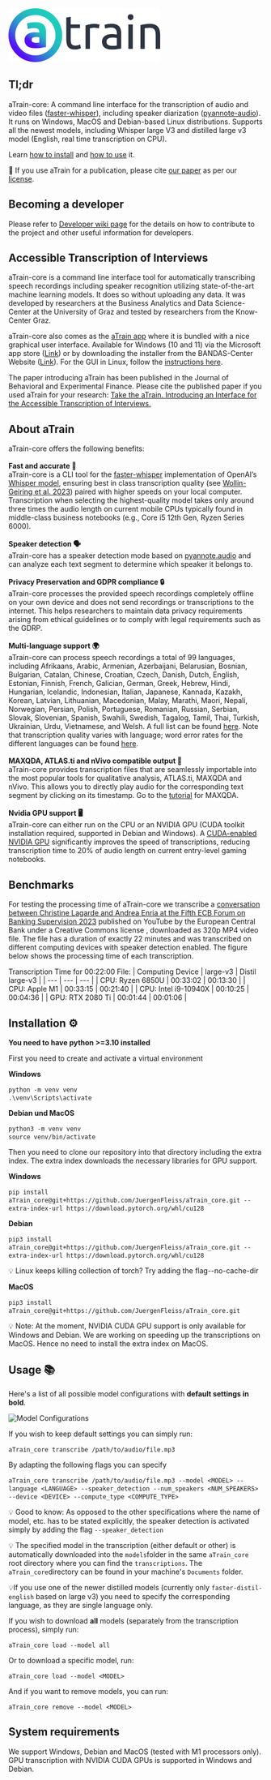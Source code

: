 <img src="https://github.com/BANDAS-Center/aTrain/blob/main/docs/images/logo.svg" width="300" alt="Logo">

## Tl;dr
aTrain-core: A command line interface for the transcription of audio and video files ([faster-whisper](https://github.com/SYSTRAN/faster-whisper)), including speaker diarization ([pyannote-audio](https://github.com/pyannote/pyannote-audio)). It runs on Windows, MacOS and Debian-based Linux distributions. Supports all the newest models, including Whisper large V3 and distilled large v3 model (English, real time transcription on CPU).

Learn [how to install](https://github.com/JuergenFleiss/atrain_core#installation-%EF%B8%8F) and [how to use](https://github.com/JuergenFleiss/atrain_core#usage-) it.

📝 If you use aTrain for a publication, please cite [our paper](https://www.sciencedirect.com/science/article/pii/S2214635024000066?via%3Dihub) as per our [license](https://github.com/JuergenFleiss/atrain_core?tab=License-1-ov-file). 

## Becoming a developer
Please refer to [Developer wiki page](https://github.com/JuergenFleiss/aTrain/wiki/Development:-Branching,-contributing-and-releases) for the details on how to contribute to the project and other useful information for developers.


## Accessible Transcription of Interviews
aTrain-core is a command line interface tool for automatically transcribing speech recordings including speaker recognition utilizing state-of-the-art machine learning models. It does so without uploading any data. It was developed by researchers at the Business Analytics and Data Science-Center at the University of Graz and tested by researchers from the Know-Center Graz. 

aTrain-core also comes as the [aTrain app](https://github.com/JuergenFleiss/aTrain) where it is bundled with a nice graphical user interface. Available for Windows (10 and 11) via the Microsoft app store ([Link](https://apps.microsoft.com/store/detail/atrain/9N15Q44SZNS2)) or by downloading the installer from the BANDAS-Center Website ([Link](https://business-analytics.uni-graz.at/de/forschen/atrain/download/)). For the GUI in Linux, follow the [instructions here](https://github.com/JuergenFleiss/aTrain/wiki/Linux-Support-(in-progress)).

The paper introducing aTrain has been published in the Journal of Behavioral and Experimental Finance. Please cite the published paper if you used aTrain for your research: [Take the aTrain. Introducing an Interface for the Accessible Transcription of Interviews.](https://www.sciencedirect.com/science/article/pii/S2214635024000066)



## About aTrain

aTrain-core offers the following benefits:
\
\
**Fast and accurate 🚀**
\
aTrain-core is a CLI tool for the [faster-whisper](https://github.com/guillaumekln/faster-whisper) implementation of OpenAI’s [Whisper model](https://github.com/openai/whisper), ensuring best in class transcription quality (see [Wollin-Geiring et al. 2023](https://www.static.tu.berlin/fileadmin/www/10005401/Publikationen_sos/Wollin-Giering_et_al_2023_Automatic_transcription.pdf)) paired with higher speeds on your local computer. Transcription when selecting the highest-quality model takes only around three times the audio length on current mobile CPUs typically found in middle-class business notebooks (e.g., Core i5 12th Gen, Ryzen Series 6000).
\
\
**Speaker detection 🗣️**
\
aTrain-core has a speaker detection mode based on [pyannote.audio](https://github.com/pyannote/pyannote-audio) and can analyze each text segment to determine which speaker it belongs to.
\
\
**Privacy Preservation and GDPR compliance 🔒**
\
aTrain-core processes the provided speech recordings completely offline on your own device and does not send recordings or transcriptions to the internet. This helps researchers to maintain data privacy requirements arising from ethical guidelines or to comply with legal requirements such as the GDRP.
\
\
**Multi-language support 🌍**
\
aTrain-core can process speech recordings a total of 99 languages, including Afrikaans, Arabic, Armenian, Azerbaijani, Belarusian, Bosnian, Bulgarian, Catalan, Chinese, Croatian, Czech, Danish, Dutch, English, Estonian, Finnish, French, Galician, German, Greek, Hebrew, Hindi, Hungarian, Icelandic, Indonesian, Italian, Japanese, Kannada, Kazakh, Korean, Latvian, Lithuanian, Macedonian, Malay, Marathi, Maori, Nepali, Norwegian, Persian, Polish, Portuguese, Romanian, Russian, Serbian, Slovak, Slovenian, Spanish, Swahili, Swedish, Tagalog, Tamil, Thai, Turkish, Ukrainian, Urdu, Vietnamese, and Welsh. A full list can be found [here](https://github.com/openai/whisper/blob/main/whisper/tokenizer.py). Note that transcription quality varies with language; word error rates for the different languages can be found [here](https://github.com/openai/whisper?tab=readme-ov-file#available-models-and-languages).
\
\
**MAXQDA, ATLAS.ti and nVivo compatible output 📄**
\
aTrain-core provides transcription files that are seamlessly importable into the most popular tools for qualitative analysis, ATLAS.ti, MAXQDA and nVivo. This allows you to directly play audio for the corresponding text segment by clicking on its timestamp. Go to the [tutorial](https://github.com/BANDAS-Center/aTrain/wiki/Tutorials) for MAXQDA.
\
\
**Nvidia GPU support 🖥️**
\
aTrain-core can either run on the CPU or an NVIDIA GPU (CUDA toolkit installation required, supported in Debian and Windows). A [CUDA-enabled NVIDIA GPU](https://developer.nvidia.com/cuda-gpus) significantly improves the speed of transcriptions, reducing transcription time to 20% of audio length on current entry-level gaming notebooks.

## Benchmarks
For testing the processing time of aTrain-core we transcribe a [conversation between Christine Lagarde and Andrea Enria at the Fifth ECB Forum on Banking Supervision 2023](https://www.youtube.com/watch?v=kd7e3OXkajY) published on YouTube by the European Central Bank under a Creative Commons license , downloaded as 320p MP4 video file. The file has a duration of exactly 22 minutes and was transcribed on different computing devices with speaker detection enabled. The figure below shows the processing time of each transcription.

Transcription Time for 00:22:00 File:
| Computing Device       |  large-v3   | Distil large-v3   |
| ---                    | ---         | ---               |
| CPU: Ryzen 6850U       | 00:33:02    | 00:13:30          |
| CPU: Apple M1          | 00:33:15    | 00:21:40          |
| CPU: Intel i9-10940X   | 00:10:25    | 00:04:36          |
| GPU: RTX 2080 Ti       | 00:01:44    | 00:01:06          |

## Installation ⚙️

**You need to have python >=3.10 installed**  

First you need to create and activate a virtual environment


**Windows**
```
python -m venv venv
.\venv\Scripts\activate
```

**Debian und MacOS**
```
python3 -m venv venv
source venv/bin/activate
```

Then you need to clone our repository into that directory including the extra index. The extra index downloads the necessary libraries for GPU support. 

**Windows**
```
pip install aTrain_core@git+https://github.com/JuergenFleiss/aTrain_core.git --extra-index-url https://download.pytorch.org/whl/cu128
```
**Debian** 
```
pip3 install aTrain_core@git+https://github.com/JuergenFleiss/aTrain_core.git --extra-index-url https://download.pytorch.org/whl/cu128
```
💡 Linux keeps killing collection of torch? Try adding the flag--no-cache-dir

**MacOS** 
```
pip3 install aTrain_core@git+https://github.com/JuergenFleiss/aTrain_core.git
```
💡 Note: At the moment, NVIDIA CUDA GPU support is only available for Windows and Debian. We are working on speeding up the transcriptions on MacOS. Hence no need to install the extra index on MacOS. 

## Usage 📚

Here's a list of all possible model configurations with **default settings in bold**. 

![Model Configurations](docs/model_configurations.png)


If you wish to keep default settings you can simply run: 
```
aTrain_core transcribe /path/to/audio/file.mp3
```
By adapting the following flags you can specify 

```
aTrain_core transcribe /path/to/audio/file.mp3 --model <MODEL> --language <LANGUAGE> --speaker_detection --num_speakers <NUM_SPEAKERS> --device <DEVICE> --compute_type <COMPUTE_TYPE>
```

💡 Good to know: As opposed to the other specifications where the name of model, etc. has to be stated explicitly, the speaker detection is activated simply by adding the flag ```--speaker_detection```

💡 The specified model in the transcription (either default or other) is automatically downloaded into the ```models```folder in the same ```aTrain_core``` root directory where you can find the ```transcriptions```. The ```aTrain_core```directory can be found in your machine's ```Documents``` folder.

💡If you use one of the newer distilled models (currently only ```faster-distil-english``` based on large v3) you need to specify the corresponding language, as they are single language only.

If you wish to download **all** models (separately from the transcription process), simply run: 

```
aTrain_core load --model all
```

Or to download a specific model, run: 
```
aTrain_core load --model <MODEL>
```

And if you want to remove models, you can run: 

```
aTrain_core remove --model <MODEL>
```







## System requirements
We support Windows, Debian and MacOS (tested with M1 processors only). GPU transcription with NVIDIA CUDA GPUs is supported in Windows and Debian. 


